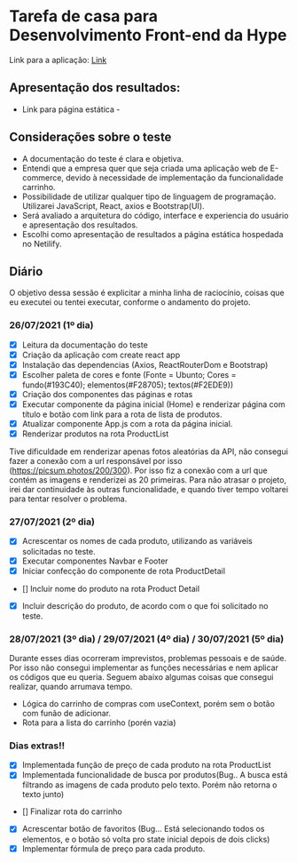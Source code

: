 # Tarefa de casa para Desenvolvimento Front-end da Hype

Link para a aplicação: [Link](https://felipe-acme-inc.netlify.app/)

## Apresentação dos resultados:

- Link para página estática -

## Considerações sobre o teste

- A documentação do teste é clara e objetiva.
- Entendi que a empresa quer que seja criada uma aplicação web de E-commerce, devido à necessidade de implementação da funcionalidade carrinho.
- Possibilidade de utilizar qualquer tipo de linguagem de programação. Utilizarei JavaScript, React, axios e Bootstrap(UI).
- Será avaliado a arquitetura do código, interface e experiencia do usuário e apresentação dos resultados.
- Escolhi como apresentação de resultados a página estática hospedada no Netilify.

## Diário

O objetivo dessa sessão é explicitar a minha linha de raciocínio, coisas que eu executei ou tentei executar, conforme o andamento do projeto.

### 26/07/2021 (1º dia)

- [x] Leitura da documentação do teste
- [x] Criação da aplicação com create react app
- [x] Instalação das dependencias (Axios, ReactRouterDom e Bootstrap)
- [x] Escolher paleta de cores e fonte (Fonte = Ubunto; Cores = fundo(#193C40); elementos(#F28705); textos(#F2EDE9))
- [x] Criação dos componentes das páginas e rotas
- [x] Executar componente da página inicial (Home) e renderizar página com título e botão com link para a rota de lista de produtos.
- [x] Atualizar componente App.js com a rota da página inicial.
- [x] Renderizar produtos na rota ProductList

Tive dificuldade em renderizar apenas fotos aleatórias da API, não consegui fazer a conexão com a url responsável por isso (https://picsum.photos/200/300). Por isso fiz a conexão com a url que contém as imagens e renderizei as 20 primeiras. Para não atrasar o projeto, irei dar continuidade às outras funcionalidade, e quando tiver tempo voltarei para tentar resolver o problema.

### 27/07/2021 (2º dia)

- [x] Acrescentar os nomes de cada produto, utilizando as variáveis solicitadas no teste.
- [x] Executar componentes Navbar e Footer
- [x] Iniciar confecção do componente de rota ProductDetail
- [] Incluir nome do produto na rota Product Detail
- [x] Incluir descrição do produto, de acordo com o que foi solicitado no teste.

### 28/07/2021 (3º dia) / 29/07/2021 (4º dia) / 30/07/2021 (5º dia)

Durante esses dias ocorreram imprevistos, problemas pessoais e de saúde. Por isso não consegui implementar as funções necessárias e nem aplicar os códigos que eu queria. Seguem abaixo algumas coisas que consegui realizar, quando arrumava tempo.

- Lógica do carrinho de compras com useContext, porém sem o botão com funão de adicionar.
- Rota para a lista do carrinho (porén vazia)

### Dias extras!!

- [x] Implementada função de preço de cada produto na rota ProductList
- [x] Implementada funcionalidade de busca por produtos(Bug.. A busca está filtrando as imagens de cada produto pelo texto. Porém não retorna o texto junto)
- [] Finalizar rota do carrinho
- [x] Acrescentar botão de favoritos (Bug... Está selecionando todos os elementos, e o botão só volta pro state inicial depois de dois clicks)
- [x] Implementar fórmula de preço para cada produto.
